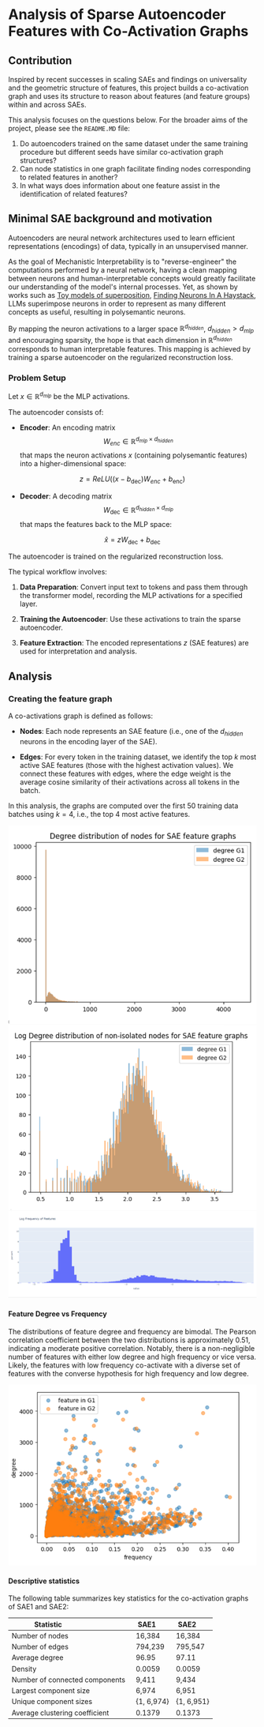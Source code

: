 # Analysis of Sparse Autoencoder Features with Co-Activation Graphs
## Contribution

Inspired by recent successes in scaling SAEs and findings on universality and the geometric structure of features, this project builds a co-activation graph and uses its structure to reason about features (and feature groups) within and across SAEs.

This analysis focuses on the questions below. For the broader aims of the project, please see the `README.MD` file:

1. Do autoencoders trained on the same dataset under the same training procedure but different seeds have similar co-activation graph structures?
2. Can node statistics in one graph facilitate finding nodes corresponding to related features in another?
3. In what ways does information about one feature assist in the identification of related features?

## Minimal SAE background and motivation 

Autoencoders are neural network architectures used to learn efficient representations (encodings) of data, typically in an unsupervised manner.

As the goal of Mechanistic Interpretability is to "reverse-engineer" the computations performed by a neural network, having a clean mapping between neurons and human-interpretable concepts would greatly facilitate our understanding of the model's internal processes.
Yet, as shown by works such as [Toy models of superposition](https://transformer-circuits.pub/2022/toy_model/index.html), [Finding Neurons In A Haystack](https://arxiv.org/pdf/2305.01610), LLMs superimpose neurons in order to represent as many different concepts as useful, resulting in polysemantic neurons.

By mapping the neuron activations to a larger space $\mathbb{R}^{d_{hidden}}$, $d_{hidden} > d_{mlp}$ and encouraging sparsity, the hope is that each dimension in $\mathbb{R}^{d_{hidden}}$ corresponds to human interpretable features. This mapping is achieved by training a sparse autoencoder on the regularized reconstruction loss.

### Problem Setup
Let $x \in \mathbb{R}^{d_{mlp}}$ be the MLP activations. 

The autoencoder consists of:

- **Encoder**: An encoding matrix $$W_{enc} \in \mathbb{R}^{d_{mlp} \times d_{hidden}}$$ that maps the neuron activations $x$ (containing polysemantic features) into a higher-dimensional space:

 $$ z = ReLU((x-b_{\text{dec}}) W_{enc} + b_{\text{enc}}) $$

- **Decoder**: A decoding matrix $$W_{\text{dec}} \in \mathbb{R}^{d_{hidden} \times d_{mlp}}$$ that maps the features back to the MLP space:

 $$ \hat{x} = z W_{\text{dec}} + b_{\text{dec}} $$

The autoencoder is trained on the regularized reconstruction loss.

The typical workflow involves:

1. **Data Preparation**: Convert input text to tokens and pass them through the transformer model, recording the MLP activations for a specified layer.

2. **Training the Autoencoder**: Use these activations to train the sparse autoencoder.

3. **Feature Extraction**: The encoded representations $z$ (SAE features) are used for interpretation and analysis.


## Analysis

### Creating the feature graph
A co-activations graph is defined as follows:

- **Nodes**: Each node represents an SAE feature (i.e., one of the $d_{hidden}$ neurons in the encoding layer of the SAE).

- **Edges**: For every token in the training dataset, we identify the top $k$ most active SAE features (those with the highest activation values). We connect these features with edges, where the edge weight is the average cosine similarity of their activations across all tokens in the batch.

In this analysis, the graphs are computed over the first 50 training data batches using $k=4$, i.e., the top 4 most active features.

![alt text](degree_dist.png)
![alt text](log_deg_dist.png)
![alt text](freq_dist.png)

#### Feature Degree vs Frequency

The distributions of feature degree and frequency are bimodal. The Pearson correlation coefficient between the two distributions is approximately 0.51, indicating a moderate positive correlation. Notably, there is a non-negligible number of features with either low degree and high frequency or vice versa. Likely, the features with low frequency co-activate with a diverse set of features with the converse hypothesis for high frequency and low degree.

![alt text](feat_deg_vs_frq.png)

#### Descriptive statistics

The following table summarizes key statistics for the co-activation graphs of SAE1 and SAE2:

| Statistic                        | SAE1      | SAE2      |
|----------------------------------|-----------|-----------|
| Number of nodes                  | 16,384    | 16,384    |
| Number of edges                  | 794,239   | 795,547   |
| Average degree                   | 96.95     | 97.11     |
| Density                          | 0.0059    | 0.0059    |
| Number of connected components   | 9,411     | 9,434     |
| Largest component size           | 6,974     | 6,951     |
| Unique component sizes           | {1, 6,974}| {1, 6,951}|
| Average clustering coefficient   | 0.1379    | 0.1373    |
